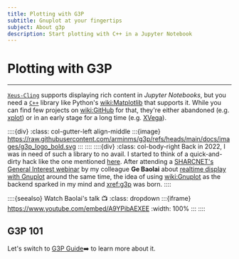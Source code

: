 ```yaml
---
title: Plotting with G3P
subtitle: Gnuplot at your fingertips
subject: About g3p
description: Start plotting with C++ in a Jupyter Notebook
---
```


# Plotting with G3P

---

[`Xeus-Cling`](xref:xeus-cling) supports displaying rich content in _Jupyter Notebooks_, but you need a [`C++`](wiki:C++) library like Python's <wiki:Matplotlib> that supports it. While you can find few projects on <wiki:GitHub> for that, they're either abandoned (e.g. [xplot](https://github.com/QuantStack/xplot)) or in an early stage for a long time (e.g. [XVega](https://github.com/jupyter-xeus/xvega)).


::::{div}
:class: col-gutter-left align-middle
:::{image} https://raw.githubusercontent.com/arminms/g3p/refs/heads/main/docs/images/g3p_logo_bold.svg
:::
::::
::::{div}
:class: col-body-right
Back in 2022, I was in need of such a library to no avail. I started to think of a quick-and-dirty hack like the one mentioned [here](https://github.com/jupyter-xeus/xeus-cling/issues/435#issuecomment-1170253431). After attending a [SHARCNET's General Interest webinar](https://youtube.sharcnet.ca) by my colleague **Ge Baolai** about [realtime display with Gnuplot](https://youtu.be/A9YPibAEXEE) around the same time, the idea of using <wiki:Gnuplot> as the backend sparked in my mind and <xref:g3p> was born.
::::

::::{seealso} Watch Baolai's talk 📺
:class: dropdown
:::{iframe} https://www.youtube.com/embed/A9YPibAEXEE
:width: 100%
:::
::::

## G3P 101
Let's switch to [G3P Guide](xref:g3p)➡️ to learn more about it.
